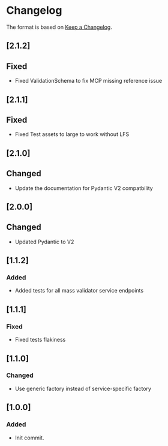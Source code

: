 # Changelog

The format is based on [Keep a Changelog](https://keepachangelog.com/en/1.0.0/).

## [2.1.2]
## Fixed
- Fixed ValidationSchema to fix MCP missing reference issue

## [2.1.1]
## Fixed
- Fixed Test assets to large to work without LFS

## [2.1.0]
## Changed
- Update the documentation for Pydantic V2 compatbility

## [2.0.0]
## Changed
- Updated Pydantic to V2

## [1.1.2]
### Added
- Added tests for all mass validator service endpoints

## [1.1.1]
### Fixed
- Fixed tests flakiness

## [1.1.0]
### Changed
- Use generic factory instead of service-specific factory

## [1.0.0]
### Added
- Init commit.
